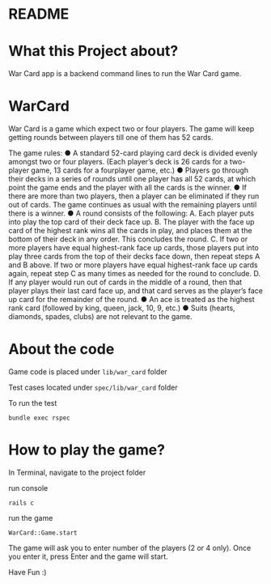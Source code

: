 # README

# What this Project about?

War Card app is a backend command lines to run the War Card game.

# WarCard

War Card is a game which expect two or four players. The game will keep getting rounds between players till one of them has 52 cards.

The game rules:
● A standard 52-card playing card deck is divided evenly amongst two or four
players. (Each player’s deck is 26 cards for a two-player game, 13 cards for a fourplayer
game, etc.)
● Players go through their decks in a series of rounds until one player has all 52
cards, at which point the game ends and the player with all the cards is the winner.
● If there are more than two players, then a player can be eliminated if they run out of
cards. The game continues as usual with the remaining players until there is a
winner.
● A round consists of the following:
    A. Each player puts into play the top card of their deck face up.
    B. The player with the face up card of the highest rank wins all the cards in play,
    and places them at the bottom of their deck in any order. This concludes the
    round.
    C. If two or more players have equal highest-rank face up cards, those players put
    into play three cards from the top of their decks face down, then repeat steps A
    and B above. If two or more players have equal highest-rank face up cards
    again, repeat step C as many times as needed for the round to conclude.
    D. If any player would run out of cards in the middle of a round, then that player
    plays their last card face up, and that card serves as the player’s face up card
    for the remainder of the round.
● An ace is treated as the highest rank card (followed by king, queen, jack, 10, 9, etc.)
● Suits (hearts, diamonds, spades, clubs) are not relevant to the game.

# About the code

Game code is placed under `lib/war_card` folder

Test cases located under `spec/lib/war_card` folder

To run the test

```
bundle exec rspec
```

# How to play the game?

In Terminal, navigate to the project folder

run console

```
rails c
```

run the game

```
WarCard::Game.start
```

The game will ask you to enter number of the players (2 or 4 only). Once you enter it, press Enter and the game will start.

Have Fun :)



